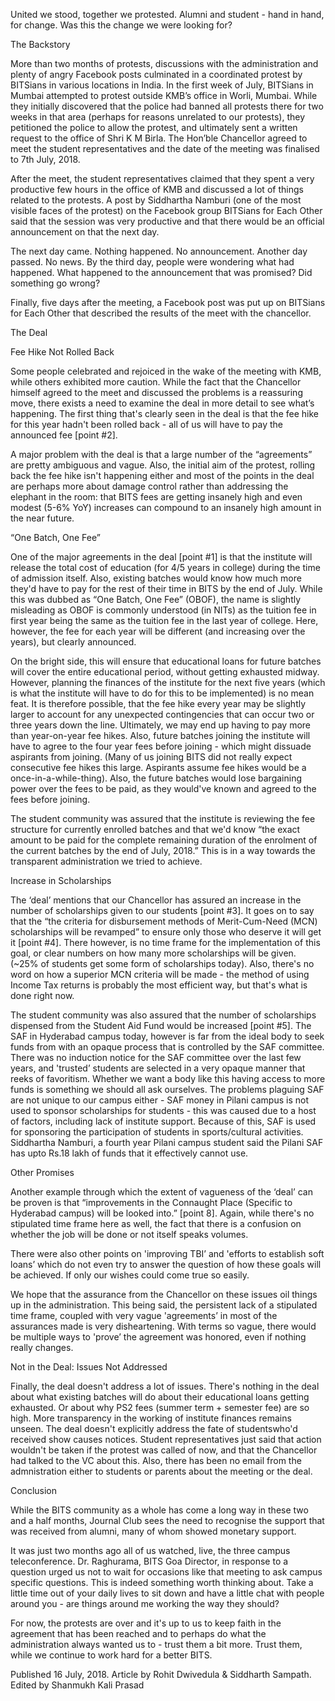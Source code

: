 
United we stood, together we protested. Alumni and student - hand in hand, for change. Was this the change we were looking for?


The Backstory


More than two months of protests, discussions with the administration and plenty of angry Facebook posts culminated in a coordinated protest by BITSians in various locations in India. In the first week of July, BITSians in Mumbai attempted to protest outside KMB’s office in Worli, Mumbai. While they initially discovered that the police had banned all protests there for two weeks in that area (perhaps for reasons unrelated to our protests), they petitioned the police to allow the protest, and ultimately sent a written request to the office of Shri K M Birla. The Hon’ble Chancellor agreed to meet the student representatives and the date of the meeting was finalised to 7th July, 2018.


After the meet, the student representatives claimed that they spent a very productive few hours in the office of KMB and discussed a lot of things related to the protests. A post by Siddhartha Namburi (one of the most visible faces of the protest) on the Facebook group BITSians for Each Other said that the session was very productive and that there would be an official announcement on that the next day.


The next day came. Nothing happened. No announcement. Another day passed. No news. By the third day, people were wondering what had happened. What happened to the announcement that was promised? Did something go wrong?


Finally, five days after the meeting, a&nbsp;Facebook post&nbsp;was put up on BITSians for Each Other that described the results of the meet with the chancellor.


The Deal


Fee Hike Not Rolled Back


Some people celebrated and rejoiced in the wake of the meeting with KMB, while others exhibited more caution. While the fact that the Chancellor himself agreed to the meet and discussed the problems is a reassuring move, there exists a need to examine the deal in more detail to see what’s happening. The first thing that's clearly seen in the deal is that the fee hike for this year hadn't been rolled back - all of us will have to pay the announced fee [point #2].


A major problem with the deal is that a large number of the “agreements” are pretty ambiguous and vague. Also, the initial aim of the protest, rolling back the fee hike isn't happening either and most of the points in the deal are perhaps more about damage control rather than addressing the elephant in the room: that BITS fees are getting insanely high and&nbsp;even modest (5-6% YoY) increases can compound to an insanely high amount in the near future.


“One Batch, One Fee”


One of the major agreements in the deal [point #1] is that the institute will release the total cost of education (for 4/5 years in college) during the time of admission itself. Also, existing batches would know how much more they'd have to pay for the rest of their time in BITS by the end of July. While this was dubbed as “One Batch, One Fee” (OBOF), the name is slightly misleading as OBOF is commonly understood (in NITs) as the tuition fee in first year being the same as the tuition fee in the last year of college. Here, however, the fee for each year will be&nbsp;different&nbsp;(and increasing over the years), but clearly announced.


On the bright side, this will ensure that educational loans for future batches will cover the entire educational period, without getting exhausted midway. However, planning the finances of the institute for the next five years (which is what the institute will have to do for this to be implemented) is no mean feat. It is therefore possible, that the fee hike every year may be slightly larger to account for any unexpected contingencies that can occur two or three years down the line. Ultimately, we may end up having to pay more than year-on-year fee hikes. Also, future batches joining the institute will have to agree to the four year fees before joining - which might dissuade aspirants from joining. (Many of us joining BITS did not really expect consecutive fee hikes this large. Aspirants assume fee hikes would be a once-in-a-while-thing). Also, the future batches would lose bargaining power over the fees to be paid, as they would've known and agreed to the fees before joining.


The student community was assured that the institute is reviewing the fee structure for currently enrolled batches and that we'd know “the exact amount to be paid for the complete remaining duration of the enrolment of the current batches by the end of July, 2018.” This is in a way towards the transparent administration we tried to achieve.


Increase in Scholarships


The ‘deal’ mentions that our Chancellor has assured an increase in the number of scholarships given to our students [point #3]. It goes on to say that the “the criteria for disbursement methods of Merit-Cum-Need (MCN) scholarships will be revamped” to ensure only those who deserve it will get it [point #4]. There however, is no&nbsp;time frame&nbsp;for the implementation of this goal, or clear numbers on how many more scholarships will be given. (~25% of students get some form of scholarships today). Also, there's no word on how a superior MCN criteria will be made - the method of using Income Tax returns is probably the most efficient way, but that's what is done right now.


The student community was also assured that the number of scholarships dispensed from the&nbsp;Student Aid Fund&nbsp;would be increased [point #5]. The SAF in Hyderabad campus today, however is far from the ideal body to seek funds from with an opaque process that is controlled by the SAF committee. There was&nbsp;no induction notice for the SAF committee over the last few years, and 'trusted’ students are selected in a very opaque manner that reeks of favoritism. Whether we want a body like this having access to more funds is something we should all ask ourselves. The problems plaguing SAF are not unique to our campus either - SAF money in Pilani campus is not used to sponsor scholarships for students - this was caused due to a host of factors, including lack of institute support. Because of this, SAF is used for sponsoring the participation of students in sports/cultural activities. Siddhartha Namburi, a fourth year Pilani campus student said the Pilani SAF has upto Rs.18 lakh of funds that it effectively cannot use.


Other Promises


Another example through which the extent of vagueness of the ‘deal’ can be proven is that “improvements in the Connaught Place (Specific to Hyderabad campus)&nbsp;will be looked into.” [point 8]. Again, while there's no stipulated time frame here as well, the fact that there is a confusion on whether the job will be done or not itself speaks volumes.


There were also other points on 'improving TBI’ and 'efforts to establish soft loans’ which do not even try to answer the question of&nbsp;how&nbsp;these goals will be achieved. If only our wishes could come true so easily.


We hope that the assurance from the Chancellor on these issues oil things up in the administration. This being said, the persistent lack of a stipulated time frame, coupled with very vague 'agreements’ in most of the assurances made is very disheartening. With terms so vague, there would be multiple ways to 'prove’ the agreement was honored, even if nothing really changes.


Not in the Deal: Issues Not Addressed


Finally, the deal doesn't address a lot of issues. There's&nbsp;nothing&nbsp;in the deal about what existing batches will do about their&nbsp;educational loans getting exhausted. Or about why&nbsp;PS2 fees (summer term + semester fee) are so high. More&nbsp;transparency in the working of institute finances&nbsp;remains unseen. The deal doesn't explicitly address the&nbsp;fate of studentswho'd received&nbsp;show causes notices. Student representatives just said that action wouldn't be taken if the protest was called of now, and that the Chancellor had talked to the VC about this. Also, there has been no email from the admnistration either to students or parents about the meeting or the deal.


Conclusion


While the BITS community as a whole has come a long way in these two and a half months, Journal Club sees the need to recognise the support that was received from alumni, many of whom showed monetary support.


It was just two months ago all of us watched, live, the three campus teleconference. Dr. Raghurama, BITS Goa Director, in response to a question urged us not to wait for occasions like that meeting to ask campus specific questions. This is indeed something worth thinking about. Take a little time out of your daily lives to sit down and have a little chat with people around you - are things around me working the way they should?


For now, the protests are over and it's up to us to keep faith in the agreement that has been reached and to perhaps do what the administration always wanted us to - trust them a bit more. Trust them, while we continue to work hard for a better BITS.


Published 16 July, 2018. Article by Rohit Dwivedula &amp; Siddharth Sampath. Edited by Shanmukh Kali Prasad

